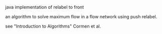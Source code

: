 java implementation of relabel to front

an algorithm to solve maximum flow in a flow network
using push relabel.

see "Introduction to Algorithms" Cormen et al.
